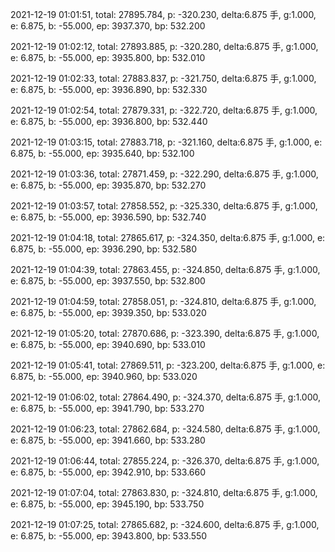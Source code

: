 2021-12-19 01:01:51, total: 27895.784, p: -320.230, delta:6.875 手, g:1.000, e: 6.875, b: -55.000, ep: 3937.370, bp: 532.200

2021-12-19 01:02:12, total: 27893.885, p: -320.280, delta:6.875 手, g:1.000, e: 6.875, b: -55.000, ep: 3935.800, bp: 532.010

2021-12-19 01:02:33, total: 27883.837, p: -321.750, delta:6.875 手, g:1.000, e: 6.875, b: -55.000, ep: 3936.890, bp: 532.330

2021-12-19 01:02:54, total: 27879.331, p: -322.720, delta:6.875 手, g:1.000, e: 6.875, b: -55.000, ep: 3936.800, bp: 532.440

2021-12-19 01:03:15, total: 27883.718, p: -321.160, delta:6.875 手, g:1.000, e: 6.875, b: -55.000, ep: 3935.640, bp: 532.100

2021-12-19 01:03:36, total: 27871.459, p: -322.290, delta:6.875 手, g:1.000, e: 6.875, b: -55.000, ep: 3935.870, bp: 532.270

2021-12-19 01:03:57, total: 27858.552, p: -325.330, delta:6.875 手, g:1.000, e: 6.875, b: -55.000, ep: 3936.590, bp: 532.740

2021-12-19 01:04:18, total: 27865.617, p: -324.350, delta:6.875 手, g:1.000, e: 6.875, b: -55.000, ep: 3936.290, bp: 532.580

2021-12-19 01:04:39, total: 27863.455, p: -324.850, delta:6.875 手, g:1.000, e: 6.875, b: -55.000, ep: 3937.550, bp: 532.800

2021-12-19 01:04:59, total: 27858.051, p: -324.810, delta:6.875 手, g:1.000, e: 6.875, b: -55.000, ep: 3939.350, bp: 533.020

2021-12-19 01:05:20, total: 27870.686, p: -323.390, delta:6.875 手, g:1.000, e: 6.875, b: -55.000, ep: 3940.690, bp: 533.010

2021-12-19 01:05:41, total: 27869.511, p: -323.200, delta:6.875 手, g:1.000, e: 6.875, b: -55.000, ep: 3940.960, bp: 533.020

2021-12-19 01:06:02, total: 27864.490, p: -324.370, delta:6.875 手, g:1.000, e: 6.875, b: -55.000, ep: 3941.790, bp: 533.270

2021-12-19 01:06:23, total: 27862.684, p: -324.580, delta:6.875 手, g:1.000, e: 6.875, b: -55.000, ep: 3941.660, bp: 533.280

2021-12-19 01:06:44, total: 27855.224, p: -326.370, delta:6.875 手, g:1.000, e: 6.875, b: -55.000, ep: 3942.910, bp: 533.660

2021-12-19 01:07:04, total: 27863.830, p: -324.810, delta:6.875 手, g:1.000, e: 6.875, b: -55.000, ep: 3945.190, bp: 533.750

2021-12-19 01:07:25, total: 27865.682, p: -324.600, delta:6.875 手, g:1.000, e: 6.875, b: -55.000, ep: 3943.800, bp: 533.550